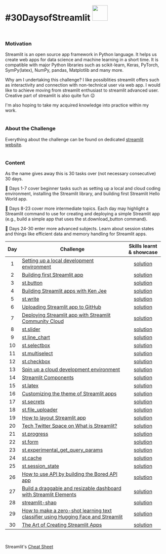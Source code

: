 
# #30DaysofStreamlit <img src="https://github.com/mBohunickaCharles/30DaysofStreamlit/blob/main/streamlit-mark-color.png" width="50"/>  <br><br/> 

### Motivation

Streamlit is an open source app framework in Python language. It helps us create web apps for data science and machine learning in a short time. It is compatible with major Python libraries such as scikit-learn, Keras, PyTorch, SymPy(latex), NumPy, pandas, Matplotlib and many more.

Why am I undertaking this challenge? I like possiblities streamlit offers such as interactivity and connection with non-technical user via web app. I would like to achieve moving from streamlit enthusiast to streamlit advanced user. Creative part of streamlit is also quite fun 😉

I'm also hoping to take my acquired knowledge into practice within my work. <br><br/>   

### About the Challenge

Everything about the challenge can be found on dedicated [streamlit website](https://blog.streamlit.io/30-days-of-streamlit/). <br> <br/>   

### Content

As the name gives away this is 30 tasks over (not necessary consecutive) 30 days.

📆 Days 1-7 cover beginner tasks such as setting up a local and cloud coding environment, installing the Streamlit library, and building first Streamlit Hello World app.

📆 Days 8-23 cover more intermediate topics. Each day may highlight a Streamlit command to use for creating and deploying a simple Streamlit app (e.g., build a simple app that uses the st.download_button command).

📆 Days 24-30 enter more advanced subjects. Learn about session states and things like efficient data and memory handling for Streamlit apps.

| Day | Challenge | Skills learnt & showcase |
|:---:|-----------|:--------:|
| 1 | [Setting up a local development environment](https://30days.streamlit.app/) | [solution](https://github.com/mBohunickaCharles/30DaysofStreamlit/blob/master/Day_1/README.md) |
| 2 | [Building first Streamlit app](https://30days.streamlit.app/?challenge=Day+2) | [solution](https://github.com/mBohunickaCharles/30DaysofStreamlit/blob/master/Day_2/README.md) |
| 3 | [st.button](https://30days.streamlit.app/?challenge=Day+3) | [solution](https://github.com/mBohunickaCharles/30DaysofStreamlit/blob/master/Day_3/README.md) |
| 4 | [Building Streamlit apps with Ken Jee](https://30days.streamlit.app/?challenge=Day+4) | [solution](https://github.com/mBohunickaCharles/30DaysofStreamlit/blob/master/Day_4/README.md) |
| 5 | [st.write](https://30days.streamlit.app/?challenge=Day+5) | [solution](https://github.com/mBohunickaCharles/30DaysofStreamlit/blob/master/Day_5/README.md) |
| 6 | [Uploading Streamlit app to GitHub](https://30days.streamlit.app/?challenge=Day+6) | [solution](https://github.com/mBohunickaCharles/30DaysofStreamlit/blob/master/Day_6/README.md) |
| 7 | [Deploying Streamlit app with Streamlit Community Cloud](https://30days.streamlit.app/?challenge=Day+7) | [solution](https://github.com/mBohunickaCharles/30DaysofStreamlit/blob/master/Day_7/README.md) |
| 8 | [st.slider](https://30days.streamlit.app/?challenge=Day+8) | [solution]() |
| 9 | [st.line_chart](https://30days.streamlit.app/?challenge=Day+9) | [solution]() |
| 10 | [st.selectbox](https://30days.streamlit.app/?challenge=Day+10) | [solution]() |
| 11 | [st.multiselect](https://30days.streamlit.app/?challenge=Day+11) | [solution]() |
| 12 | [st.checkbox](https://30days.streamlit.app/?challenge=Day+12) | [solution]() |
| 13 | [Spin up a cloud development environment](https://30days.streamlit.app/?challenge=Day+13) | [solution]() |
| 14 | [Streamlit Components](https://30days.streamlit.app/?challenge=Day+14) | [solution]() |
| 15 | [st.latex](https://30days.streamlit.app/?challenge=Day+15) | [solution]() |
| 16 | [Customizing the theme of Streamlit apps](https://30days.streamlit.app/?challenge=Day+16) | [solution]() |
| 17 | [st.secrets](https://30days.streamlit.app/?challenge=Day+17) | [solution]() |
| 18 | [st.file_uploader](https://30days.streamlit.app/?challenge=Day+18) | [solution]() |
| 19 | [How to layout Streamlit app](https://30days.streamlit.app/?challenge=Day+19) | [solution]() |
| 20 | [Tech Twitter Space on What is Streamlit?](https://30days.streamlit.app/?challenge=Day+20) | [solution]() |
| 21 | [st.progress](https://30days.streamlit.app/?challenge=Day+21) | [solution]() |
| 22 | [st.form](https://30days.streamlit.app/?challenge=Day+22) | [solution]() |
| 23 | [st.experimental_get_query_params](https://30days.streamlit.app/?challenge=Day+23) | [solution]() |
| 24 | [st.cache](https://30days.streamlit.app/?challenge=Day+24) | [solution]() |
| 25 | [st.session_state](https://30days.streamlit.app/?challenge=Day+25) | [solution]() |
| 26 | [How to use API by building the Bored API app](https://30days.streamlit.app/?challenge=Day+46) | [solution]() |
| 27 | [Build a draggable and resizable dashboard with Streamlit Elements](https://30days.streamlit.app/?challenge=Day+27) | [solution]() |
| 28 | [streamlit-shap](https://30days.streamlit.app/?challenge=Day+28) | [solution]() |
| 29 | [How to make a zero-shot learning text classifier using Hugging Face and Streamlit](https://30days.streamlit.app/?challenge=Day+29) | [solution]() |
| 30 | [The Art of Creating Streamlit Apps](https://30days.streamlit.app/?challenge=Day+30) | [solution]() |
<br/>

Streamlit's [Cheat Sheet](https://docs.streamlit.io/library/cheatsheet)
